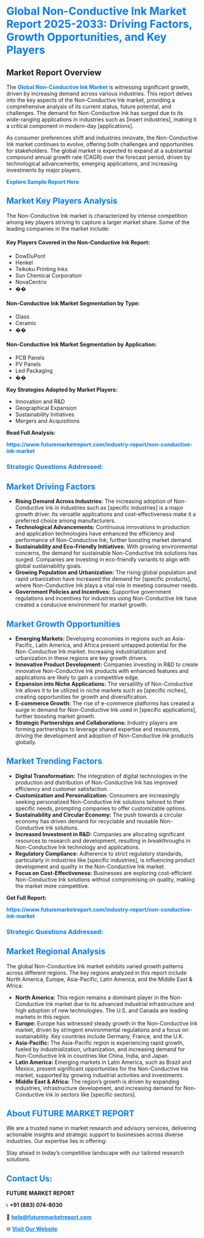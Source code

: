 <h1 style="color: #007BFF;">Global Non-Conductive Ink Market Report 2025-2033: Driving Factors, Growth Opportunities, and Key Players</h1>

<section id="overview">
<h2>Market Report Overview</h2>
<p>The <a href="https://www.futuremarketreport.com/industry-report/non-conductive-ink-market" style="color: #007BFF; text-decoration: none;"><strong>Global Non-Conductive Ink Market</strong></a> is witnessing significant growth, driven by increasing demand across various industries. This report delves into the key aspects of the Non-Conductive Ink market, providing a comprehensive analysis of its current status, future potential, and challenges. The demand for Non-Conductive Ink has surged due to its wide-ranging applications in industries such as [insert industries], making it a critical component in modern-day [applications].</p>
<p>As consumer preferences shift and industries innovate, the Non-Conductive Ink market continues to evolve, offering both challenges and opportunities for stakeholders. The global market is expected to expand at a substantial compound annual growth rate (CAGR) over the forecast period, driven by technological advancements, emerging applications, and increasing investments by major players.</p>
</section>

<section id="overview">
<p><a href="https://www.futuremarketreport.com/request-sample/reportId=118359" style="color: #007BFF; text-decoration: none;"><strong>Explore Sample Report Here</strong></a></p>
</section>

<section id="key-players">
<h2 style="color: #007BFF;">Market Key Players Analysis</h2>
<p>The Non-Conductive Ink market is characterized by intense competition among key players striving to capture a larger market share. Some of the leading companies in the market include:</p>
<h4>Key Players Covered in the Non-Conductive Ink Report:</h4>
<ul><li>DowDuPont</li><li>Henkel</li><li>Teikoku Printing Inks</li><li>Sun Chemical Corporation</li><li>NovaCentrix</li><li>��</li></ul>
<h4>Non-Conductive Ink Market Segmentation by Type:</h4>
<ul><li>Glass</li><li>Ceramic</li><li>��</li></ul>

<h4>Non-Conductive Ink Market Segmentation by Application:</h4>
<ul><li>PCB Panels</li><li>PV Panels</li><li>Led Packaging</li><li>��</li></ul>
<p><strong>Key Strategies Adopted by Market Players:</strong></p>
<ul>
<li>Innovation and R&D</li>
<li>Geographical Expansion</li>
<li>Sustainability Initiatives</li>
<li>Mergers and Acquisitions</li>
</ul>
</section>

<section>
<p><strong>Read Full Analysis: </strong></p><a href="https://www.futuremarketreport.com/industry-report/non-conductive-ink-market" style="color: #007BFF; text-decoration: none;"><strong>https://www.futuremarketreport.com/industry-report/non-conductive-ink-market</strong></a>
<h3 style="color: #007BFF;">Strategic Questions Addressed:</h3>
</section>

<section id="driving-factors">
<h2 style="color: #007BFF;">Market Driving Factors</h2>
<ul>
<li><strong>Rising Demand Across Industries:</strong> The increasing adoption of Non-Conductive Ink in industries such as [specific industries] is a major growth driver. Its versatile applications and cost-effectiveness make it a preferred choice among manufacturers.</li>
<li><strong>Technological Advancements:</strong> Continuous innovations in production and application technologies have enhanced the efficiency and performance of Non-Conductive Ink, further boosting market demand.</li>
<li><strong>Sustainability and Eco-Friendly Initiatives:</strong> With growing environmental concerns, the demand for sustainable Non-Conductive Ink solutions has surged. Companies are investing in eco-friendly variants to align with global sustainability goals.</li>
<li><strong>Growing Population and Urbanization:</strong> The rising global population and rapid urbanization have increased the demand for [specific products], where Non-Conductive Ink plays a vital role in meeting consumer needs.</li>
<li><strong>Government Policies and Incentives:</strong> Supportive government regulations and incentives for industries using Non-Conductive Ink have created a conducive environment for market growth.</li>
</ul>
</section>

<section id="growth-opportunities">
<h2 style="color: #007BFF;">Market Growth Opportunities</h2>
<ul>
<li><strong>Emerging Markets:</strong> Developing economies in regions such as Asia-Pacific, Latin America, and Africa present untapped potential for the Non-Conductive Ink market. Increasing industrialization and urbanization in these regions are key growth drivers.</li>
<li><strong>Innovative Product Development:</strong> Companies investing in R&D to create innovative Non-Conductive Ink products with enhanced features and applications are likely to gain a competitive edge.</li>
<li><strong>Expansion into Niche Applications:</strong> The versatility of Non-Conductive Ink allows it to be utilized in niche markets such as [specific niches], creating opportunities for growth and diversification.</li>
<li><strong>E-commerce Growth:</strong> The rise of e-commerce platforms has created a surge in demand for Non-Conductive Ink used in [specific applications], further boosting market growth.</li>
<li><strong>Strategic Partnerships and Collaborations:</strong> Industry players are forming partnerships to leverage shared expertise and resources, driving the development and adoption of Non-Conductive Ink products globally.</li>
</ul>
</section>

<section id="trending-factors">
<h2 style="color: #007BFF;">Market Trending Factors</h2>
<ul>
<li><strong>Digital Transformation:</strong> The integration of digital technologies in the production and distribution of Non-Conductive Ink has improved efficiency and customer satisfaction.</li>
<li><strong>Customization and Personalization:</strong> Consumers are increasingly seeking personalized Non-Conductive Ink solutions tailored to their specific needs, prompting companies to offer customizable options.</li>
<li><strong>Sustainability and Circular Economy:</strong> The push towards a circular economy has driven demand for recyclable and reusable Non-Conductive Ink solutions.</li>
<li><strong>Increased Investment in R&D:</strong> Companies are allocating significant resources to research and development, resulting in breakthroughs in Non-Conductive Ink technology and applications.</li>
<li><strong>Regulatory Compliance:</strong> Adherence to strict regulatory standards, particularly in industries like [specific industries], is influencing product development and quality in the Non-Conductive Ink market.</li>
<li><strong>Focus on Cost-Effectiveness:</strong> Businesses are exploring cost-efficient Non-Conductive Ink solutions without compromising on quality, making the market more competitive.</li>
</ul>
</section>

<section>
<p><strong>Get Full Report: </strong></p><a href="https://www.futuremarketreport.com/industry-report/non-conductive-ink-market" style="color: #007BFF; text-decoration: none;"><strong>https://www.futuremarketreport.com/industry-report/non-conductive-ink-market</strong></a>
<h3 style="color: #007BFF;">Strategic Questions Addressed:</h3>
</section>


<section id="regional-analysis">
<h2 style="color: #007BFF;">Market Regional Analysis</h2>
<p>The global Non-Conductive Ink market exhibits varied growth patterns across different regions. The key regions analyzed in this report include North America, Europe, Asia-Pacific, Latin America, and the Middle East & Africa:</p>
<ul>
<li><strong>North America:</strong> This region remains a dominant player in the Non-Conductive Ink market due to its advanced industrial infrastructure and high adoption of new technologies. The U.S. and Canada are leading markets in this region.</li>
<li><strong>Europe:</strong> Europe has witnessed steady growth in the Non-Conductive Ink market, driven by stringent environmental regulations and a focus on sustainability. Key countries include Germany, France, and the U.K.</li>
<li><strong>Asia-Pacific:</strong> The Asia-Pacific region is experiencing rapid growth, fueled by industrialization, urbanization, and increasing demand for Non-Conductive Ink in countries like China, India, and Japan.</li>
<li><strong>Latin America:</strong> Emerging markets in Latin America, such as Brazil and Mexico, present significant opportunities for the Non-Conductive Ink market, supported by growing industrial activities and investments.</li>
<li><strong>Middle East & Africa:</strong> The region’s growth is driven by expanding industries, infrastructure development, and increasing demand for Non-Conductive Ink in sectors like [specific sectors].</li>
</ul>
</section>

<footer>
<h2 style="color: #007BFF;">About FUTURE MARKET REPORT</h2>
<p>We are a trusted name in market research and advisory services, delivering actionable insights and strategic support to businesses across diverse industries. Our expertise lies in offering:</p>

<p>Stay ahead in today’s competitive landscape with our tailored research solutions.</p>

<h2 style="color: #007BFF;">Contact Us:</h2>
<p><strong>FUTURE MARKET REPORT</strong></p>
<p>📞 <strong>+91 (883) 074-8030</strong></p>
<p>📧 <strong><a href="mailto:help@futuremarketreport.com" style="color: #007BFF;">help@futuremarketreport.com</a></strong></p>
<p>🌐 <strong><a href="https://www.futuremarketreport.com/" style="color: #007BFF;">Visit Our Website</a></strong></p>
</footer>